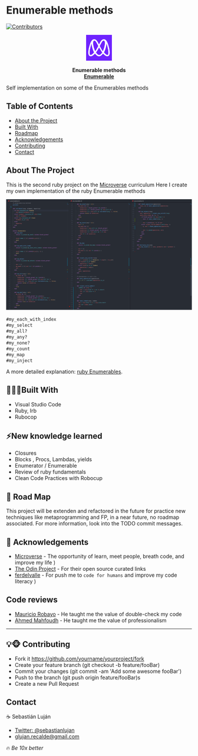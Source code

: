 # Enumerable methods 
[![Contributors][contributors-shield]][contributors-url]

<div style="text-align: center;" >
  <a href="https://www.microverse.org">
    <img src="img/microverse.png" height="70" width="70" alt="Microverse">
  </a>
  
  <p>
    <b>Enumerable methods</b></br>
    <a href="https://ruby-doc.org/core-2.6.5/Enumerable.html"><b>Enumerable</b></a>
  </p>
</div>

Self implementation on some of the Enumerables methods
## Table of Contents

* [About the Project](#about-the-project)
* [Built With](#built-with)
* [Roadmap](#roadmap)
* [Acknowledgements](#acknowledgements)
* [Contributing](#contributing)
* [Contact](#contact)


## About The Project
This is the second ruby project on the [Microverse](https://www.microverse.org) curriculum
Here I create my own implementation of the ruby Enumerable methods

![](img/code.png)

```
#my_each_with_index
#my_select
#my_all?
#my_any?
#my_none?
#my_count
#my_map
#my_inject
```

A more detailed explanation: [ruby Enumerables](https://www.theodinproject.com/courses/ruby-programming/lessons/advanced-building-blocks).


## 👨🏻‍💻Built With

* Visual Studio Code
* Ruby, Irb
* Rubocop

## ⚡New knowledge learned

* Closures
* Blocks , Procs, Lambdas, yields
* Enumerator / Enumerable
* Review of ruby fundamentals
* Clean Code Practices with Robocup

## 🎯 Road Map

This project will be extenden and refactored in the future for practice new techniques like metaprogramming and FP, in a near future, no roadmap associated.
For more information, look into the TODO commit messages.

## 🤝 Acknowledgements
* [Microverse](https://www.microverse.org/) - The opportunity of learn, meet people, breath code, and improve my life ) 
* [The Odin Project](https://www.theodinproject.com/) - For their open source curated links
* [ferdelvalle](https://github.com/ferdelvalle) -  For push me to `code for humans` and improve my code literacy )

## Code reviews 

* [Mauricio Robayo](https://github.com/MauricioRobayo) - He taught me the value of double-check my code
* [Ahmed Mahfoudh](https://github.com/stratospherique) - He taught me the value of professionalism 

---
## 💡🐵 Contributing
* Fork it https://github.com/yourname/yourproject/fork
* Create your feature branch (git checkout -b feature/fooBar)
* Commit your changes (git commit -am 'Add some awesome fooBar')
* Push to the branch (git push origin feature/fooBar)s
* Create a new Pull Request

## Contact
☕ Sebastián Luján 
- [Twitter: @sebastianlujan ](https://twitter.com/gseba_lujan) 
- glujan.recalde@gmail.com

🔥 *Be 10x better*

[contributors-shield]: https://img.shields.io/github/contributors/sebastianlujan/ruby-enumerables?style=flat-square
[contributors-url]: https://github.com/sebastianlujan/ruby-enumerables/
